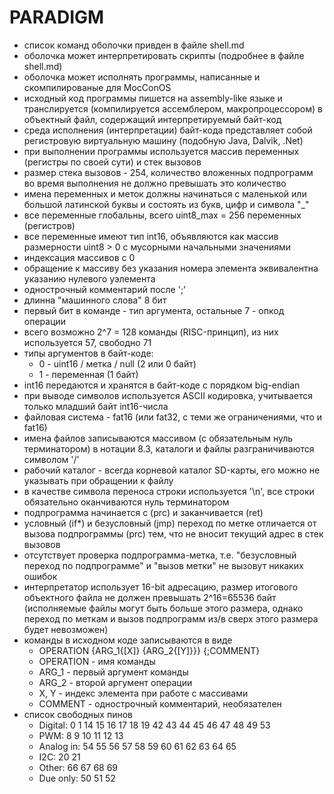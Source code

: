 ﻿# PARADIGM

- список команд оболочки привден в файле shell.md
- оболочка может интерпретировать скрипты (подробнее в файле shell.md)
- оболочка может исполнять программы, написанные и скомпилированые для MocConOS
- исходный код программы пишется на assembly-like языке и транслируется (компилируется ассемблером, макропроцессором) в объектный файл, содержащий интерпретируемый байт-код
- среда исполнения (интерпретации) байт-кода представляет собой регистровую виртуальную машину (подобную Java, Dalvik, .Net)
- при выполнении программы используется массив переменных (регистры по своей сути) и стек вызовов
- размер стека вызовов - 254, количество вложенных подпрограмм во время выполнения не должно превышать это количество
- имена переменных и меток должны начинаться с маленькой или большой латинской буквы и состоять из букв, цифр и символа "_"
- все переменные глобальны, всего uint8_max = 256 переменных (регистров)
- все переменные имеют тип int16, объявляются как массив размерности uint8 > 0 с мусорными начальными значениями
- индексация массивов с 0
- обращение к массиву без указания номера элемента эквивалентна указанию нулевого уэлемента
- однострочный комментарий после ';'
- длинна "машинного слова" 8 бит
- первый бит в команде - тип аргумента, остальные 7 - опкод операции
- всего возможно 2^7 = 128 команды (RISC-принцип), из них используется 57, свободно 71
- типы аргументов в байт-коде: 
	- 0 - uint16 / метка / null (2 или 0 байт)
	- 1 - переменная (1 байт) 
- int16 передаются и хранятся в байт-коде с порядком big-endian
- при выводе символов используется ASCII кодировка, учитывается только младший байт int16-числа
- файловая система - fat16 (или fat32, с теми же ограничениями, что и fat16)
- имена файлов записываются массивом (с обязательным нуль терминатором) в нотации 8.3, каталоги и файлы разграничиваются символом '/'
- рабочий каталог - всегда корневой каталог SD-карты, его можно не указывать при обращении к файлу
- в качестве символа переноса строки используется '\n', все строки обязательно оканчиваются нуль терминатором
- подпрограмма начинается с (prс) и заканчивается (ret)
- условный (if*) и безусловный (jmp) переход по метке отличается от вызова подпрограммы (prc) тем, что не вносит текущий адрес в стек вызовов
- отсутствует проверка подпрограмма-метка, т.е. "безусловный переход по подпрограмме" и "вызов метки" не вызовут никаких ошибок
- интерпретатор использует 16-bit адресацию, размер итогового объектного файла не должен превышать 2^16=65536 байт (исполняемые файлы могут быть больше этого размера, однако переход по меткам и вызов подпрограмм из/в сверх этого размера будет невозможен)
- команды в исходном коде записываются в виде 
	- OPERATION {ARG_1{\[X]} {ARG_2{[Y]}}} {;COMMENT}
	- OPERATION - имя команды
	- ARG_1 - первый аргумент команды
	- ARG_2 - второй аргумент операции
	- X, Y - индекс элемента при работе с массивами
	- COMMENT - однострочный комментарий, необязателен
- список свободных пинов
	- Digital: 0 1 14 15 16 17 18 19 42 43 44 45 46 47 48 49 53
	- PWM: 8 9 10 11 12 13
	- Analog in: 54 55 56 57 58 59 60 61 62 63 64 65
	- I2C: 20 21
	- Other: 66 67 68 69
	- Due only: 50 51 52
